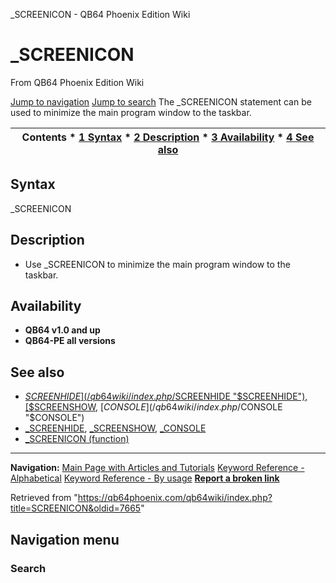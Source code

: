 


\_SCREENICON - QB64 Phoenix Edition Wiki








# \_SCREENICON



From QB64 Phoenix Edition Wiki



[Jump to navigation](#mw-head)
[Jump to search](#searchInput)
The \_SCREENICON statement can be used to minimize the main program window to the taskbar.


  






| Contents * [1 Syntax](#Syntax) * [2 Description](#Description) * [3 Availability](#Availability) * [4 See also](#See_also) |
| --- |


## Syntax


\_SCREENICON
  




## Description


* Use \_SCREENICON to minimize the main program window to the taskbar.


  




## Availability


* **QB64 v1.0 and up**
* **QB64-PE all versions**


  




## See also


* [$SCREENHIDE](/qb64wiki/index.php/$SCREENHIDE "$SCREENHIDE"), [$SCREENSHOW](/qb64wiki/index.php/$SCREENSHOW "$SCREENSHOW"), [$CONSOLE](/qb64wiki/index.php/$CONSOLE "$CONSOLE")
* [\_SCREENHIDE](/qb64wiki/index.php/SCREENHIDE "SCREENHIDE"), [\_SCREENSHOW](/qb64wiki/index.php/SCREENSHOW "SCREENSHOW"), [\_CONSOLE](/qb64wiki/index.php/CONSOLE "CONSOLE")
* [\_SCREENICON (function)](/qb64wiki/index.php/SCREENICON_(function) "SCREENICON (function)")


  






---


**Navigation:**
[Main Page with Articles and Tutorials](/qb64wiki/index.php/Main_Page "Main Page")
[Keyword Reference - Alphabetical](/qb64wiki/index.php/Keyword_Reference_-_Alphabetical "Keyword Reference - Alphabetical")
[Keyword Reference - By usage](/qb64wiki/index.php/Keyword_Reference_-_By_usage "Keyword Reference - By usage")
**[Report a broken link](https://qb64phoenix.com/forum/showthread.php?tid=2800)**  





Retrieved from "<https://qb64phoenix.com/qb64wiki/index.php?title=SCREENICON&oldid=7665>"




## Navigation menu








### Search





















